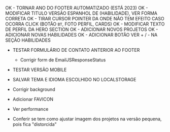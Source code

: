 OK - TORNAR ANO DO FOOTER AUTOMATIZADO (ESTÁ 2023)
OK - MODIFICAR TITULO VERSÃO ESPANHOL DE (HABILIDADE), VER FORMA CORRETA
OK - TIRAR CURSOR POINTER DA ONDE NÃO TEM EFEITO CASO OCORRA CLICK (BOTÃO `BT`, FOTO PERFIL, CARDS)
OK - MODIFICAR TEXTO DE PERFIL DA HERO SECTION
OK - ADICIONAR NOVOS PROJETOS
OK - ADICIONAR NOVAS HABILIDADES
OK - ADICIONAR BOTÃO VER + / - NA SEÇÃO HABILIDADES


* TESTAR FORMULÁRIO DE CONTATO ANTERIOR AO FOOTER
  - Corrigir form de EmailJSResponseStatus


* TESTAR VERSÃO MOBILE
* SALVAR TEMA E IDIOMA ESCOLHIDO NO LOCALSTORAGE
* Corrigir background
* Adicionar FAVICON
* Ver performance
* Conferir se tem como ajustar imagem dos projetos na versão pequena, pois fica "distorcida"
